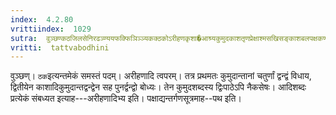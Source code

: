 ```yaml
---
index:  4.2.80
vrittiindex:  1029
sutra:  वुञ्छण्कठजिलसेनिरढञ्ण्ययफक्फिञिञ्ञ्यकक्ठकोऽरीहणकृशा�आश्र्यकुमुदकाशतृणप्रेक्षाश्मसखिसङ्काशबलपक्षकर्णसुतङ्गमप्रगदिन्वराहकुमुदादिभ्यः
vritti:  tattvabodhini 
---
```


वुञ्छण्। `ठक`इत्यन्तमेकं समस्तं पदम्। अरीहणादि त्वपरम्। तत्र प्रथमतः कुमुदान्तानां चतुर्णां द्वन्द्वं विधाय, द्वितीयेन काशादिकुमुदान्तद्वन्द्वेन सह पुनर्द्वन्द्वो बोध्यः। तेन कुमुदशब्दस्य द्विःपाठेऽपि नैकसेषः। आदिशब्दः प्रत्येकं संबध्यत इत्याह---अरीहणादिभ्य इति। पक्षाद्यन्तर्गणसूत्रमाह--पथ इति।

